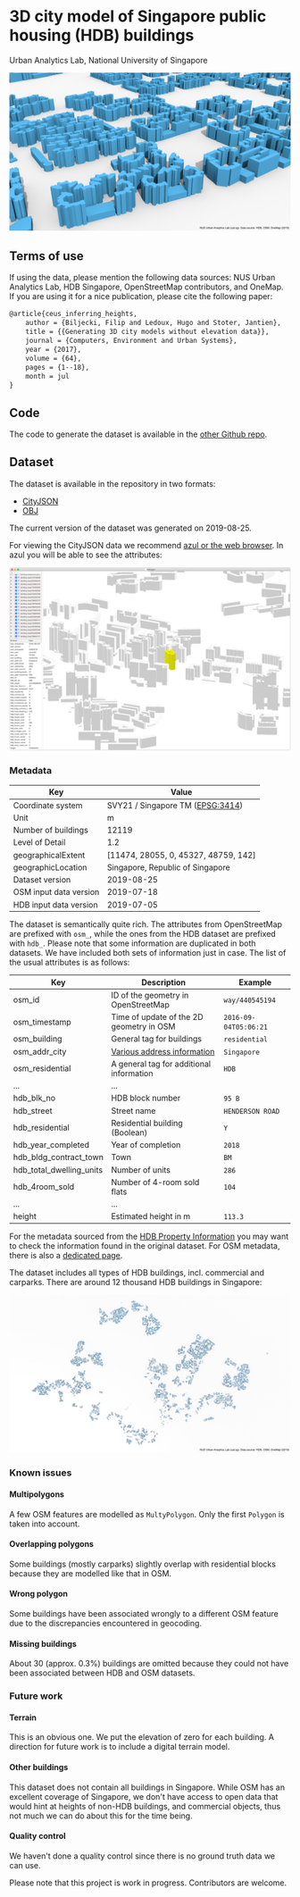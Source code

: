 # 3D city model of Singapore public housing (HDB) buildings

Urban Analytics Lab, National University of Singapore

![](hdb3d-c1_att.png)

## Terms of use

If using the data, please mention the following data sources: NUS Urban Analytics Lab, HDB Singapore, OpenStreetMap contributors, and OneMap.
If you are using it for a nice publication, please cite the following paper:

```
@article{ceus_inferring_heights,
    author = {Biljecki, Filip and Ledoux, Hugo and Stoter, Jantien},
    title = {{Generating 3D city models without elevation data}},
    journal = {Computers, Environment and Urban Systems},
    year = {2017},
    volume = {64},
    pages = {1--18},
    month = jul
}
```


## Code

The code to generate the dataset is available in the [other Github repo](https://github.com/ualsg/hdb3d-code).


## Dataset

The dataset is available in the repository in two formats: 

* [CityJSON](https://www.cityjson.org)
* [OBJ](https://en.wikipedia.org/wiki/Wavefront_.obj_file)

The current version of the dataset was generated on 2019-08-25.

For viewing the CityJSON data we recommend [azul or the web browser](https://www.cityjson.org/software/#viewers).
In azul you will be able to see the attributes:

![The dataset in azul](azul-hdb.png)


### Metadata


| Key           | Value                    |
| ------------------| ------------------------------ |
| Coordinate system | SVY21 / Singapore TM ([EPSG:3414](https://epsg.io/3414)) |
| Unit | m |
| Number of buildings   | 12119   |
| Level of Detail   | 1.2 |
| geographicalExtent |  [11474, 28055, 0, 45327, 48759, 142] |
| geographicLocation | Singapore, Republic of Singapore |
| Dataset version | 2019-08-25 |
| OSM input data version | 2019-07-18 |
| HDB input data version | 2019-07-05 |

The dataset is semantically quite rich.
The attributes from OpenStreetMap are prefixed with `osm_`, while the ones from the HDB dataset are prefixed with `hdb_`.
Please note that some information are duplicated in both datasets.
We have included both sets of information just in case.
The list of the usual attributes is as follows:

| Key | Description | Example |
| --- | --- | --- |
| osm_id | ID of the geometry in OpenStreetMap | `way/440545194` |
| osm_timestamp | Time of update of the 2D geometry in OSM | `2016-09-04T05:06:21` |
| osm_building | General tag for buildings | `residential` |
| osm_addr_city | [Various address information](https://wiki.openstreetmap.org/wiki/Key:addr) | `Singapore` |
| osm_residential | A general tag for additional information | `HDB` |
| ... | ... |  |
| hdb_blk_no | HDB block number | `95 B` |
| hdb_street | Street name | `HENDERSON ROAD` |
| hdb_residential | Residential building (Boolean) | `Y` |
| hdb_year_completed | Year of completion | `2018` |
| hdb_bldg_contract_town | Town | `BM` |
| hdb_total_dwelling_units | Number of units | `286` | 
| hdb_4room_sold | Number of 4-room sold flats | `104` |
| ... | ... |  |
| height | Estimated height in m | `113.3` |

For the metadata sourced from the [HDB Property Information](https://data.gov.sg/dataset/hdb-property-information) you may want to check the information found in the original dataset.
For OSM metadata, there is also a [dedicated page](https://wiki.openstreetmap.org/wiki/Key:building).

The dataset includes all types of HDB buildings, incl. commercial and carparks.
There are around 12 thousand HDB buildings in Singapore:

![](hdb3d-c3_att.png)

### Known issues

#### Multipolygons

A few OSM features are modelled as `MultyPolygon`. Only the first `Polygon` is taken into account.

#### Overlapping polygons

Some buildings (mostly carparks) slightly overlap with residential blocks because they are modelled like that in OSM.

#### Wrong polygon

Some buildings have been associated wrongly to a different OSM feature due to the discrepancies encountered in geocoding.

#### Missing buildings

About 30 (approx. 0.3%) buildings are omitted because they could not have been associated between HDB and OSM datasets.

### Future work

#### Terrain

This is an obvious one.
We put the elevation of zero for each building.
A direction for future work is to include a digital terrain model. 

#### Other buildings

This dataset does not contain all buildings in Singapore.
While OSM has an excellent coverage of Singapore, we don't have access to open data that would hint at heights of non-HDB buildings, and commercial objects, thus not much we can do about this for the time being.


#### Quality control

We haven't done a quality control since there is no ground truth data we can use.

Please note that this project is work in progress.
Contributors are welcome.
